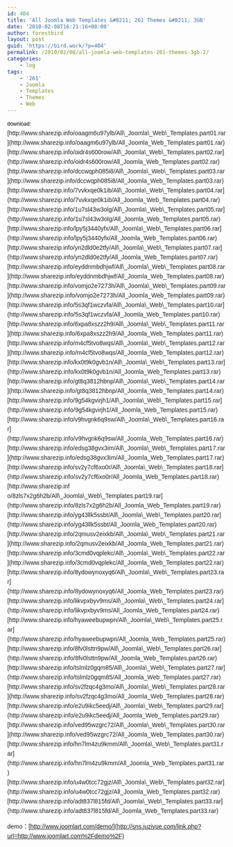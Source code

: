 ```yaml
---
id: 404
title: 'All Joomla Web Templates &#8211; 261 Themes &#8211; 3GB'
date: '2010-02-08T16:21:16+08:00'
author: forestbird
layout: post
guid: 'https://bird.work/?p=404'
permalink: /2010/02/08/all-joomla-web-templates-261-themes-3gb-2/
categories:
    - log
tags:
    - '261'
    - Joomla
    - Templates
    - Themes
    - Web
---
```


<div style="text-align: auto;"><span class="Apple-style-span" style="font-family: Helvetica, Arial, sans-serif; line-height: 22px; font-size: 14px; border-collapse: collapse; color: rgb(34, 34, 34); "><span style="word-wrap: break-word; text-align: left; font-style: normal; "><font class="Apple-style-span" color="#000000" face="Arial, Verdana, sans-serif" size="3"><span class="Apple-style-span" style="border-collapse: separate; font-size: 12px; line-height: 19px;">download:</span></font></span> </span></div><span class="Apple-style-span" style="font-family: Helvetica, Arial, sans-serif; line-height: 22px; font-size: 14px; border-collapse: collapse; color: rgb(34, 34, 34); "> [http://www.sharezip.info/oaagm6u97ylb/All\_Joomla\_Web\_Templates.part01.rar](http://www.sharezip.info/oaagm6u97ylb/All_Joomla_Web_Templates.part01.rar)   
 [http://www.sharezip.info/oidr4s600row/All\_Joomla\_Web\_Templates.part02.rar](http://www.sharezip.info/oidr4s600row/All_Joomla_Web_Templates.part02.rar)   
 [http://www.sharezip.info/dccwqph085i8/All\_Joomla\_Web\_Templates.part03.rar](http://www.sharezip.info/dccwqph085i8/All_Joomla_Web_Templates.part03.rar)   
 [http://www.sharezip.info/7vvkxqe0k1ib/All\_Joomla\_Web\_Templates.part04.rar](http://www.sharezip.info/7vvkxqe0k1ib/All_Joomla_Web_Templates.part04.rar)   
 [http://www.sharezip.info/1u7sl43w3olg/All\_Joomla\_Web\_Templates.part05.rar](http://www.sharezip.info/1u7sl43w3olg/All_Joomla_Web_Templates.part05.rar)   
 [http://www.sharezip.info/lpy5j3440yfx/All\_Joomla\_Web\_Templates.part06.rar](http://www.sharezip.info/lpy5j3440yfx/All_Joomla_Web_Templates.part06.rar)   
 [http://www.sharezip.info/yn2dld0e2tfy/All\_Joomla\_Web\_Templates.part07.rar](http://www.sharezip.info/yn2dld0e2tfy/All_Joomla_Web_Templates.part07.rar)   
 [http://www.sharezip.info/eyddnmbdhjwf/All\_Joomla\_Web\_Templates.part08.rar](http://www.sharezip.info/eyddnmbdhjwf/All_Joomla_Web_Templates.part08.rar)   
 [http://www.sharezip.info/vomjo2e7273h/All\_Joomla\_Web\_Templates.part09.rar](http://www.sharezip.info/vomjo2e7273h/All_Joomla_Web_Templates.part09.rar)   
 [http://www.sharezip.info/5s3qf1wczvfa/All\_Joomla\_Web\_Templates.part10.rar](http://www.sharezip.info/5s3qf1wczvfa/All_Joomla_Web_Templates.part10.rar)   
 [http://www.sharezip.info/6xpa8xszz2h9/All\_Joomla\_Web\_Templates.part11.rar](http://www.sharezip.info/6xpa8xszz2h9/All_Joomla_Web_Templates.part11.rar)   
 [http://www.sharezip.info/m4cf5tvo8wqs/All\_Joomla\_Web\_Templates.part12.rar](http://www.sharezip.info/m4cf5tvo8wqs/All_Joomla_Web_Templates.part12.rar)   
 [http://www.sharezip.info/kx0t9k0gvb1n/All\_Joomla\_Web\_Templates.part13.rar](http://www.sharezip.info/kx0t9k0gvb1n/All_Joomla_Web_Templates.part13.rar)   
 [http://www.sharezip.info/gt8q3812hbnp/All\_Joomla\_Web\_Templates.part14.rar](http://www.sharezip.info/gt8q3812hbnp/All_Joomla_Web_Templates.part14.rar)   
 [http://www.sharezip.info/9g54kgvirjh1/All\_Joomla\_Web\_Templates.part15.rar](http://www.sharezip.info/9g54kgvirjh1/All_Joomla_Web_Templates.part15.rar)   
 [http://www.sharezip.info/v9hvgnk6q9sw/All\_Joomla\_Web\_Templates.part16.rar](http://www.sharezip.info/v9hvgnk6q9sw/All_Joomla_Web_Templates.part16.rar)   
 [http://www.sharezip.info/edsg38gvx3im/All\_Joomla\_Web\_Templates.part17.rar](http://www.sharezip.info/edsg38gvx3im/All_Joomla_Web_Templates.part17.rar)   
 [http://www.sharezip.info/sv2y7cf6xo0r/All\_Joomla\_Web\_Templates.part18.rar](http://www.sharezip.info/sv2y7cf6xo0r/All_Joomla_Web_Templates.part18.rar)   
 [http://www.sharezip.inf  
o/8zls7x2g6h2b/All\_Joomla\_Web\_Templates.part19.rar](http://www.sharezip.info/8zls7x2g6h2b/All_Joomla_Web_Templates.part19.rar)   
 [http://www.sharezip.info/yg43llk5ssbt/All\_Joomla\_Web\_Templates.part20.rar](http://www.sharezip.info/yg43llk5ssbt/All_Joomla_Web_Templates.part20.rar)   
 [http://www.sharezip.info/2qmusv2eixkb/All\_Joomla\_Web\_Templates.part21.rar](http://www.sharezip.info/2qmusv2eixkb/All_Joomla_Web_Templates.part21.rar)   
 [http://www.sharezip.info/3cmd0vqplekc/All\_Joomla\_Web\_Templates.part22.rar](http://www.sharezip.info/3cmd0vqplekc/All_Joomla_Web_Templates.part22.rar)   
 [http://www.sharezip.info/8ydowynoxyq6/All\_Joomla\_Web\_Templates.part23.rar](http://www.sharezip.info/8ydowynoxyq6/All_Joomla_Web_Templates.part23.rar)   
 [http://www.sharezip.info/likvpxbyv9ms/All\_Joomla\_Web\_Templates.part24.rar](http://www.sharezip.info/likvpxbyv9ms/All_Joomla_Web_Templates.part24.rar)   
 [http://www.sharezip.info/hyaweebupwpn/All\_Joomla\_Web\_Templates.part25.rar](http://www.sharezip.info/hyaweebupwpn/All_Joomla_Web_Templates.part25.rar)   
 [http://www.sharezip.info/8fv0lsttn9pw/All\_Joomla\_Web\_Templates.part26.rar](http://www.sharezip.info/8fv0lsttn9pw/All_Joomla_Web_Templates.part26.rar)   
 [http://www.sharezip.info/tslmlz0gqm85/All\_Joomla\_Web\_Templates.part27.rar](http://www.sharezip.info/tslmlz0gqm85/All_Joomla_Web_Templates.part27.rar)   
 [http://www.sharezip.info/sv2fzqc4g3mo/All\_Joomla\_Web\_Templates.part28.rar](http://www.sharezip.info/sv2fzqc4g3mo/All_Joomla_Web_Templates.part28.rar)   
 [http://www.sharezip.info/e2u9ikc5eedj/All\_Joomla\_Web\_Templates.part29.rar](http://www.sharezip.info/e2u9ikc5eedj/All_Joomla_Web_Templates.part29.rar)   
 [http://www.sharezip.info/ved95wzgrc72/All\_Joomla\_Web\_Templates.part30.rar](http://www.sharezip.info/ved95wzgrc72/All_Joomla_Web_Templates.part30.rar)   
 [http://www.sharezip.info/hn7lm4zu9kmm/All\_Joomla\_Web\_Templates.part31.rar](http://www.sharezip.info/hn7lm4zu9kmm/All_Joomla_Web_Templates.part31.rar)   
 [http://www.sharezip.info/u4w0tcc72gjz/All\_Joomla\_Web\_Templates.part32.rar](http://www.sharezip.info/u4w0tcc72gjz/All_Joomla_Web_Templates.part32.rar)   
 [http://www.sharezip.info/adt837l815fd/All\_Joomla\_Web\_Templates.part33.rar](http://www.sharezip.info/adt837l815fd/All_Joomla_Web_Templates.part33.rar)  
  
demo：[http://www.joomlart.com/demo/](http://sns.juziyue.com/link.php?url=http://www.joomlart.com%2Fdemo%2F)</span>